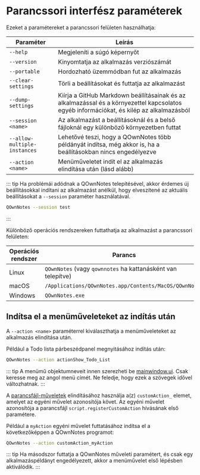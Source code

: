 # Parancssori interfész paraméterek

Ezeket a paramétereket a parancssori felületen használhatja:

| Paraméter                    | Leírás                                                                                                                                   |
| ---------------------------- | ---------------------------------------------------------------------------------------------------------------------------------------- |
| `--help`                     | Megjeleníti a súgó képernyőt                                                                                                             |
| `--version`                  | Kinyomtatja az alkalmazás verziószámát                                                                                                   |
| `--portable`                 | Hordozható üzemmódban fut az alkalmazás                                                                                                  |
| `--clear-settings`           | Törli a beállításokat és futtatja az alkalmazást                                                                                         |
| `--dump-settings`            | Kiírja a GitHub Markdown beállításainak és az alkalmazással és a környezettel kapcsolatos egyéb információkat, és kilép az alkalmazásból |
| `--session <name>`     | Az alkalmazást a beállításoknál és a belső fájloknál egy különböző környezetben futtat                                                   |
| `--allow-multiple-instances` | Lehetővé teszi, hogy a QOwnNotes több példányát indítsa, még akkor is, ha a beállításokban nincs engedélyezve                            |
| `--action <name>`      | Menüműveletet indít el az alkalmazás elindítása után (lásd alább)                                                                        |

::: tip
Ha problémái adódnak a QOwnNotes telepítésével, akkor érdemes új beállításokkal indítani az alkalmazást anélkül, hogy elveszítené az aktuális beállításokat a `--session` paraméter használatával.

```bash
QOwnNotes --session test
```
:::

Különböző operációs rendszereken futtathatja az alkalmazást a parancssori felületen:

| Operációs rendszer | Parancs                                                      |
| ------------------ | ------------------------------------------------------------ |
| Linux              | `QOwnNotes` (vagy `qownnotes` ha kattanásként van telepítve) |
| macOS              | `/Applications/QOwnNotes.app/Contents/MacOS/QOwnNotes`       |
| Windows            | `QOwnNotes.exe`                                              |

## Indítsa el a menüműveleteket az indítás után

A ` --action <name> ` paraméterrel kiválaszthatja a menüműveleteket az alkalmazás elindítása után.

Például a Todo lista párbeszédpanel megnyitásához indítás után:

```bash
QOwnNotes --action actionShow_Todo_List
```

::: tip
A menümű objektumneveit innen szerezheti be [mainwindow.ui](https://github.com/pbek/QOwnNotes/blob/develop/src/mainwindow.ui). Csak keresse meg az angol menü címét. Ne feledje, hogy ezek a szövegek idővel változhatnak.
:::

A [parancsfájl-műveletek](../scripting/methods-and-objects.md#registering-a-custom-action) elindításához használja a(z) `customAction_` elemet, amelyet az egyéni művelet azonosítója követ. Az egyéni művelet azonosítója a parancsfájl `script.registerCustomAction` hívásának első paramétere.

Például a `myAction` egyéni művelet futtatásához indítsa el a következőképpen a QOwnNotes programot:

```bash
QOwnNotes --action customAction_myAction
```

::: tip
Ha másodszor futtatja a QOwnNotes műveleti paramétert, és csak egy alkalmazáspéldányt engedélyezett, akkor a menüművelet első lépésben aktiválódik.
:::
